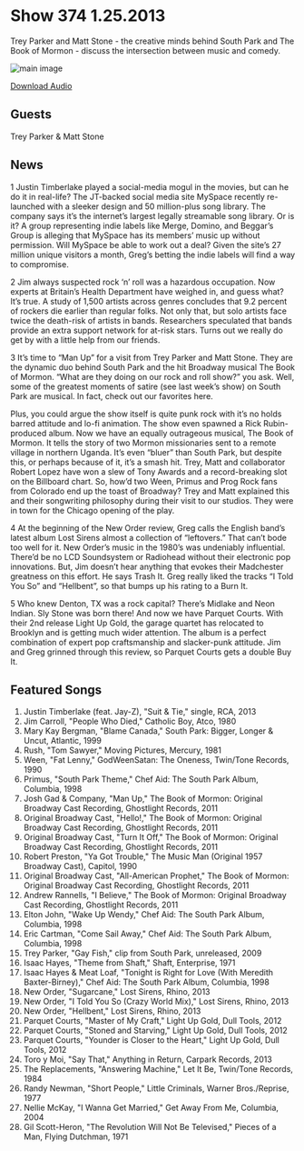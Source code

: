 # Show 374 1.25.2013
Trey Parker and Matt Stone - the creative minds behind South Park and The Book of Mormon - discuss the intersection between music and comedy.

![main image](http://www.soundopinions.org/images/2013/mattandtrey.jpg)

[Download Audio](http://audio.soundopinions.org/streams/2013/01/so_20130125.m3u)

## Guests
Trey Parker & Matt Stone

## News
1 Justin Timberlake played a social-media mogul in the movies, but can he do it in real-life? The JT-backed social media site MySpace recently re-launched with a sleeker design and 50 million-plus song library. The company says it’s the internet’s largest legally streamable song library. Or is it? A group representing indie labels like Merge, Domino, and Beggar’s Group is alleging that MySpace has its members’ music up without permission. Will MySpace be able to work out a deal? Given the site’s 27 million unique visitors a month, Greg’s betting the indie labels will find a way to compromise.

2 Jim always suspected rock ‘n’ roll was a hazardous occupation. Now experts at Britain’s Health Department have weighed in, and guess what? It’s true. A study of 1,500 artists across genres concludes that 9.2 percent of rockers die earlier than regular folks. Not only that, but solo artists face twice the death-risk of artists in bands. Researchers speculated that bands provide an extra support network for at-risk stars. Turns out we really do get by with a little help from our friends.

3 It’s time to “Man Up” for a visit from Trey Parker and Matt Stone. They are the dynamic duo behind South Park and the hit Broadway musical The Book of Mormon. “What are they doing on our rock and roll show?” you ask. Well, some of the greatest moments of satire (see last week’s show)  on South Park are musical. In fact, check out our favorites here.

Plus, you could argue the show itself is quite punk rock with it’s no holds barred attitude and lo-fi animation. The show even spawned a Rick Rubin-produced album. Now we have an equally outrageous musical, The Book of Mormon. It tells the story of two Mormon missionaries sent to a remote village in northern Uganda. It’s even “bluer” than South Park, but despite this, or
 perhaps because of it, it’s a smash hit. Trey, Matt and collaborator Robert Lopez have won a slew of Tony Awards and a record-breaking slot on the Billboard chart. So, how’d two Ween, Primus and Prog Rock fans from Colorado end up the toast of Broadway? Trey and Matt explained this and their songwriting philosophy during their visit to our studios. They were in town for the Chicago opening of the play.

4 At the beginning of the New Order review, Greg calls the English band’s latest album Lost Sirens almost a collection of “leftovers.” That can’t bode too well for it. New Order’s music in the 1980’s was undeniably influential. There’d be no LCD Soundsystem or Radiohead without their electronic pop innovations. But, Jim doesn’t hear anything that evokes their Madchester greatness on this effort. He says Trash It. Greg really liked the tracks “I Told You So” and “Hellbent”, so that bumps up his rating to a Burn It.

5 Who knew Denton, TX was a rock capital? There’s Midlake and Neon Indian. Sly Stone was born there! And now we have Parquet Courts. With their 2nd release Light Up Gold, the garage quartet has relocated to Brooklyn and is getting much wider attention. The album is a perfect combination of expert pop craftsmanship and slacker-punk attitude. Jim and Greg grinned through this review, so Parquet Courts gets a double Buy It.

## Featured Songs
1. Justin Timberlake (feat. Jay-Z), "Suit & Tie," single, RCA, 2013
2. Jim Carroll, "People Who Died," Catholic Boy, Atco, 1980
3. Mary Kay Bergman, "Blame Canada," South Park: Bigger, Longer & Uncut, Atlantic, 1999
4. Rush, "Tom Sawyer," Moving Pictures, Mercury, 1981
5. Ween, "Fat Lenny," GodWeenSatan: The Oneness, Twin/Tone Records, 1990
6. Primus, "South Park Theme," Chef Aid: The South Park Album, Columbia, 1998
7. Josh Gad & Company, "Man Up," The Book of Mormon: Original Broadway Cast Recording, Ghostlight Records, 2011
8. Original Broadway Cast, "Hello!," The Book of Mormon: Original Broadway Cast Recording, Ghostlight Records, 2011
9. Original Broadway Cast, "Turn It Off," The Book of Mormon: Original Broadway Cast Recording, Ghostlight Records, 2011
10. Robert Preston, "Ya Got Trouble," The Music Man (Original 1957 Broadway Cast), Capitol, 1990
11. Original Broadway Cast, "All-American Prophet," The Book of Mormon: Original Broadway Cast Recording, Ghostlight Records, 2011
12. Andrew Rannells, "I Believe," The Book of Mormon: Original Broadway Cast Recording, Ghostlight Records, 2011
13. Elton John, "Wake Up Wendy," Chef Aid: The South Park Album, Columbia, 1998
14. Eric Cartman, "Come Sail Away," Chef Aid: The South Park Album, Columbia, 1998
15. Trey Parker, "Gay Fish," clip from South Park, unreleased, 2009
16. Isaac Hayes, "Theme from Shaft," Shaft, Enterprise, 1971
17. Isaac Hayes & Meat Loaf, "Tonight is Right for Love (With Meredith Baxter-Birney)," Chef Aid: The South Park Album, Columbia, 1998
18. New Order, "Sugarcane," Lost Sirens, Rhino, 2013
19. New Order, "I Told You So (Crazy World Mix)," Lost Sirens, Rhino, 2013
20. New Order, "Hellbent," Lost Sirens, Rhino, 2013
21. Parquet Courts, "Master of My Craft," Light Up Gold, Dull Tools, 2012
22. Parquet Courts, "Stoned and Starving," Light Up Gold, Dull Tools, 2012
23. Parquet Courts, "Younder is Closer to the Heart," Light Up Gold, Dull Tools, 2012
24. Toro y Moi, "Say That," Anything in Return, Carpark Records, 2013
25. The Replacements, "Answering Machine," Let It Be, Twin/Tone Records, 1984
26. Randy Newman, "Short People," Little Criminals, Warner Bros./Reprise, 1977
27. Nellie McKay, "I Wanna Get Married," Get Away From Me, Columbia, 2004
28. Gil Scott-Heron, "The Revolution Will Not Be Televised," Pieces of a Man, Flying Dutchman, 1971
